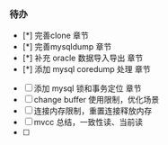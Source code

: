 ### 待办

- [*] 完善clone 章节
- [*] 完善mysqldump 章节
- [*] 补充 oracle 数据导入导出 章节
- [*] 添加 mysql coredump 处理 章节
- [ ] 添加 mysql 锁和事务定位 章节
- [ ] change buffer 使用限制，优化场景
- [ ] 连接内存限制，重置连接释放内存
- [ ] mvcc 总结，一致性读、当前读
- [ ] 